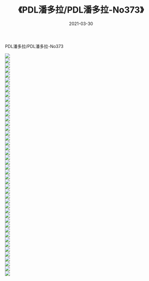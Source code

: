 ﻿---
layout: post
title:  《PDL潘多拉/PDL潘多拉-No373》
date:   2021-03-30
img: http://img.660000.xyz/Sharelink/网络美图/2021/PDL潘多拉/PDL潘多拉-No373/000.jpg
categories: [美女, 清纯, 唯美]
---

PDL潘多拉/PDL潘多拉-No373

 ![](http://img.660000.xyz/Sharelink/网络美图/2021/PDL潘多拉/PDL潘多拉-No373/001.jpg) <br>![](http://img.660000.xyz/Sharelink/网络美图/2021/PDL潘多拉/PDL潘多拉-No373/002.jpg) <br>![](http://img.660000.xyz/Sharelink/网络美图/2021/PDL潘多拉/PDL潘多拉-No373/003.jpg) <br>![](http://img.660000.xyz/Sharelink/网络美图/2021/PDL潘多拉/PDL潘多拉-No373/004.jpg) <br>![](http://img.660000.xyz/Sharelink/网络美图/2021/PDL潘多拉/PDL潘多拉-No373/005.jpg) <br>![](http://img.660000.xyz/Sharelink/网络美图/2021/PDL潘多拉/PDL潘多拉-No373/006.jpg) <br>![](http://img.660000.xyz/Sharelink/网络美图/2021/PDL潘多拉/PDL潘多拉-No373/007.jpg) <br>![](http://img.660000.xyz/Sharelink/网络美图/2021/PDL潘多拉/PDL潘多拉-No373/008.jpg) <br>![](http://img.660000.xyz/Sharelink/网络美图/2021/PDL潘多拉/PDL潘多拉-No373/009.jpg) <br>![](http://img.660000.xyz/Sharelink/网络美图/2021/PDL潘多拉/PDL潘多拉-No373/010.jpg) <br>![](http://img.660000.xyz/Sharelink/网络美图/2021/PDL潘多拉/PDL潘多拉-No373/011.jpg) <br>![](http://img.660000.xyz/Sharelink/网络美图/2021/PDL潘多拉/PDL潘多拉-No373/012.jpg) <br>![](http://img.660000.xyz/Sharelink/网络美图/2021/PDL潘多拉/PDL潘多拉-No373/013.jpg) <br>![](http://img.660000.xyz/Sharelink/网络美图/2021/PDL潘多拉/PDL潘多拉-No373/014.jpg) <br>![](http://img.660000.xyz/Sharelink/网络美图/2021/PDL潘多拉/PDL潘多拉-No373/015.jpg) <br>![](http://img.660000.xyz/Sharelink/网络美图/2021/PDL潘多拉/PDL潘多拉-No373/016.jpg) <br>![](http://img.660000.xyz/Sharelink/网络美图/2021/PDL潘多拉/PDL潘多拉-No373/017.jpg) <br>![](http://img.660000.xyz/Sharelink/网络美图/2021/PDL潘多拉/PDL潘多拉-No373/018.jpg) <br>![](http://img.660000.xyz/Sharelink/网络美图/2021/PDL潘多拉/PDL潘多拉-No373/019.jpg) <br>![](http://img.660000.xyz/Sharelink/网络美图/2021/PDL潘多拉/PDL潘多拉-No373/020.jpg) <br>![](http://img.660000.xyz/Sharelink/网络美图/2021/PDL潘多拉/PDL潘多拉-No373/021.jpg) <br>![](http://img.660000.xyz/Sharelink/网络美图/2021/PDL潘多拉/PDL潘多拉-No373/022.jpg) <br>![](http://img.660000.xyz/Sharelink/网络美图/2021/PDL潘多拉/PDL潘多拉-No373/023.jpg) <br>![](http://img.660000.xyz/Sharelink/网络美图/2021/PDL潘多拉/PDL潘多拉-No373/024.jpg) <br>![](http://img.660000.xyz/Sharelink/网络美图/2021/PDL潘多拉/PDL潘多拉-No373/025.jpg) <br>![](http://img.660000.xyz/Sharelink/网络美图/2021/PDL潘多拉/PDL潘多拉-No373/026.jpg) <br>![](http://img.660000.xyz/Sharelink/网络美图/2021/PDL潘多拉/PDL潘多拉-No373/027.jpg) <br>![](http://img.660000.xyz/Sharelink/网络美图/2021/PDL潘多拉/PDL潘多拉-No373/028.jpg) <br>![](http://img.660000.xyz/Sharelink/网络美图/2021/PDL潘多拉/PDL潘多拉-No373/029.jpg) <br>![](http://img.660000.xyz/Sharelink/网络美图/2021/PDL潘多拉/PDL潘多拉-No373/030.jpg) <br>![](http://img.660000.xyz/Sharelink/网络美图/2021/PDL潘多拉/PDL潘多拉-No373/031.jpg) <br>![](http://img.660000.xyz/Sharelink/网络美图/2021/PDL潘多拉/PDL潘多拉-No373/032.jpg) <br>![](http://img.660000.xyz/Sharelink/网络美图/2021/PDL潘多拉/PDL潘多拉-No373/033.jpg) <br>![](http://img.660000.xyz/Sharelink/网络美图/2021/PDL潘多拉/PDL潘多拉-No373/034.jpg) <br>![](http://img.660000.xyz/Sharelink/网络美图/2021/PDL潘多拉/PDL潘多拉-No373/035.jpg) <br>![](http://img.660000.xyz/Sharelink/网络美图/2021/PDL潘多拉/PDL潘多拉-No373/036.jpg) <br>![](http://img.660000.xyz/Sharelink/网络美图/2021/PDL潘多拉/PDL潘多拉-No373/037.jpg) <br>![](http://img.660000.xyz/Sharelink/网络美图/2021/PDL潘多拉/PDL潘多拉-No373/038.jpg) <br>![](http://img.660000.xyz/Sharelink/网络美图/2021/PDL潘多拉/PDL潘多拉-No373/039.jpg) <br>![](http://img.660000.xyz/Sharelink/网络美图/2021/PDL潘多拉/PDL潘多拉-No373/040.jpg) <br>![](http://img.660000.xyz/Sharelink/网络美图/2021/PDL潘多拉/PDL潘多拉-No373/041.jpg) <br>![](http://img.660000.xyz/Sharelink/网络美图/2021/PDL潘多拉/PDL潘多拉-No373/042.jpg) <br>![](http://img.660000.xyz/Sharelink/网络美图/2021/PDL潘多拉/PDL潘多拉-No373/043.jpg) <br>![](http://img.660000.xyz/Sharelink/网络美图/2021/PDL潘多拉/PDL潘多拉-No373/044.jpg) <br>![](http://img.660000.xyz/Sharelink/网络美图/2021/PDL潘多拉/PDL潘多拉-No373/045.jpg) <br>![](http://img.660000.xyz/Sharelink/网络美图/2021/PDL潘多拉/PDL潘多拉-No373/046.jpg) <br>